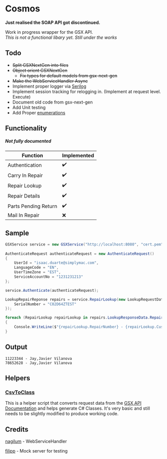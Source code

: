 # Cosmos
**Just realised the SOAP API got discontinued.**


Work in progress wrapper for the GSX API.  
*This is not a functional libary yet. Still under the works*

## Todo
* ~~Split GSXNextGen into files~~
* ~~Object orient GSXNextGen~~
  * ~~Fix types for default models from gsx-next-gen~~
* ~~Make the WebServiceHandler Async~~
* Implement proper logger via [Serilog](https://serilog.net/)
* Implement session tracking for relogging in. (Implement at request level. Execute)
* Document old code from gsx-next-gen
* Add Unit testing
* Add Proper [enumerations](https://gsxapiut.apple.com/apidocs/ut/html/WSReference.html?user=asp)

<!-- https://www.tablesgenerator.com/markdown_tables -->
## Functionality
##### *Not fully documented*

| Function             | Implemented        |
|----------------------|--------------------|
| Authentication       | :heavy_check_mark: |
| Carry In Repair      | :heavy_check_mark: |
| Repair Lookup        | :heavy_check_mark: |
| Repair Details       | :heavy_check_mark: |
| Parts Pending Return | :heavy_check_mark: |
| Mail In Repair       | :x:                |

## Sample
```cs
GSXService service = new GSXService("http://localhost:8080", "cert.pem", "password");
            
AuthenticateRequest authenticateRequest = new AuthenticateRequest()
{
    UserId = "isaac.duarte@simplymac.com",
    LanguageCode = "EN",
    UserTimeZone = "EST",
    ServiceAccountNo = "1231231213"
};

service.Authenticate(authenticateRequest);

LookupRepairReponse repairs = service.RepairLookup(new LookupRequestData {
    SerialNumber = "C02D64ZTEST"
});

foreach (RepairLookup repairLookup in repairs.LookupResponseData.RepairLookup)
{
    Console.WriteLine($"{repairLookup.RepairNumber} - {repairLookup.CustomerName}");
}
```
## Output
```
11223344 - Jay,Javier Vilanova
78652628 - Jay,Javier Vilanova
```

## Helpers
### [CsvToClass](./Helpers/CsvToClass/main.csx)
This is a helper script that converts request data from the [GSX API Documentation](https://gsxapiut.apple.com/apidocs/ut/html/WSReference.html?user=asp) and helps generate C# Classes. It's very basic and still needs to be slightly modified to produce working code.

## Credits
[nagilum](https://github.com/nagilum/gsx-next-gen) - WebServiceHandler

[filipp](https://github.com/filipp/gsx-mockserver) - Mock server for testing 
